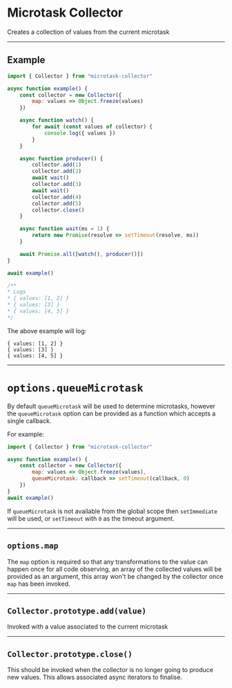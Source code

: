 # Microtask Collector

Creates a collection of values from the current microtask

-------------

## Example

```js
import { Collector } from "microtask-collector"

async function example() {
	const collector = new Collector({
		map: values => Object.freeze(values)
	})

	async function watch() {
		for await (const values of collector) {
			console.log({ values })
		}
	}

	async function producer() {
		collector.add(1)
		collector.add(2)
		await wait()
		collector.add(3)
		await wait()
		collector.add(4)
		collector.add(5)
		collector.close()
	}

	async function wait(ms = 1) {
		return new Promise(resolve => setTimeout(resolve, ms))
	}

	await Promise.all([watch(), producer()])
}

await example()

/**
* Logs 
* { values: [1, 2] }
* { values: [3] }
* { values: [4, 5] }
*/
```

The above example will log:

```
{ values: [1, 2] }
{ values: [3] }
{ values: [4, 5] }
```

-------------

# `options.queueMicrotask`

By default `queueMicrotask` will be used to determine microtasks, however the `queueMicrotask` option can be provided as a function which accepts a single callback. 

For example:

```js
import { Collector } from "microtask-collector"

async function example() {
	const collector = new Collector({
		map: values => Object.freeze(values),
		queueMicrotask: callback => setTimeout(callback, 0)
	})
}
await example()
```

If `queueMicrotask` is not available from the global scope then `setImmediate` will be used, or `setTimeout` with `0` as the timeout argument.

-------------

## `options.map`

The `map` option is required so that any transformations to the value can happen once for all code observing, an array of the collected values will be provided as an argument, this array won't be changed by the collector once `map` has been invoked. 

-------------

## `Collector.prototype.add(value)`

Invoked with a value associated to the current microtask

-------------

## `Collector.prototype.close()`

This should be invoked when the collector is no longer going to produce new values. This allows associated async iterators to finalise. 